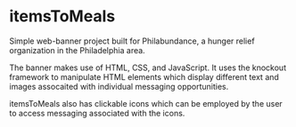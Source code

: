 # itemsToMeals
Simple web-banner project built for Philabundance, a hunger relief organization in the Philadelphia area.

The banner makes use of HTML, CSS, and JavaScript. It uses the knockout framework to manipulate HTML elements which display different text and images assocaited with individual messaging opportunities.

itemsToMeals also has clickable icons which can be employed by the user to access messaging associated with the icons. 
